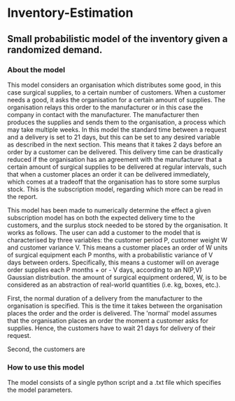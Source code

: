 # Inventory-Estimation
## Small probabilistic model of the inventory given a randomized demand.

### About the model
This model considers an organisation which distributes some good, in this case surgical supplies, to a certain number of customers. When a customer needs a good, it asks the organisation for a certain amount of supplies. The organisation relays this order to the manufacturer or in this case the company in contact with the manufacturer. The manufacturer then produces the supplies and sends them to the organisation, a process which may take multiple weeks. In this model the standard time between a request and a delivery is set to 21 days, but this can be set to any desired variable as described in the next section. This means that it takes 2 days before an order by a customer can be delivered. This delivery time can be drastically reduced if the organisation has an agreement with the manufacturer that a certain amount of surgical supplies to be delivered at regular intervals, such that when a customer places an order it can be delivered immediately, which comes at a tradeoff that the organisation has to store some surplus stock. This is the subscription model, regarding which more can be read in the report.

This model has been made to numerically determine the effect a given subscription model has on both the expected delivery time to the customers, and the surplus stock needed to be stored by the organisation. It works as follows. The user can add a customer to the model that is characterised by three variables: the customer period P, customer weight W and customer variance V. This means a customer places an order of W units of surgical equipment each P months, with a probabilistic variance of V days between orders. Specifically, this means a customer will on average order supplies each P months + or - V days, according to an N(P,V) Gaussian distribution. the amount of surgical equipment ordered, W, is to be considered as an abstraction of real-world quantities (i.e. kg, boxes, etc.).

First, the normal duration of a delivery from the manufacturer to the organisation is specified. This is the time it takes between the organisation places the order and the order is delivered. The 'normal' model assumes that the organisation places an order the moment a customer asks for supplies. Hence, the customers have to wait 21 days for delivery of their request.

Second, the customers are


### How to use this model
The model consists of a single python script and a .txt file which specifies the model parameters.


